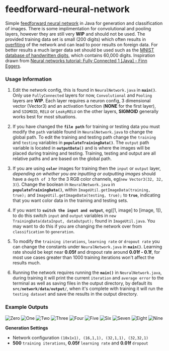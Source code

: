 # feedforward-neural-network

Simple [feedforward neural network](https://en.wikipedia.org/wiki/Feedforward_neural_network) in Java for generation and classification of images. There is some implimentation for convolutional and pooling layers, however they are still very **WIP** and should not be used. The provided training data set is small (200 digits) which often results in [overfiting](https://en.wikipedia.org/wiki/Overfitting) of the network and can lead to poor results on foreign data. For better results a much larger data set should be used such as the [MNIST database of handwritten digits](http://yann.lecun.com/exdb/mnist/), which contains 60,000 digits. Inspiration drawn from [Neural networks tutorial: Fully Connected 1 [Java] - Finn Eggers](https://www.youtube.com/playlist?list=PLgomWLYGNl1dL1Qsmgumhcg4HOcWZMd3k).

### Usage Information
1. Edit the network config, this is found in `NeuralNetwork.java` in **`main()`**. Only use `FullyConnected` layers for now, `Convolutional` and `Pooling` layers are **WIP**. Each layer requires a neuron config, 3 dimensional vector (Vector3) and an activation function (**NONE** for the first layer), and `SIGMOID`, `RELU` or `LeakyRELU` on the other layers, **SIGMOID** generally works best for most situations.

2. If you have changed the **`file path`** for training or testing data you must modify the `path` variable found in `NeuralNetwork.java` to change the global path. To edit the training and testing path change the `training` and `testing` variables in **`populateTrainingData()`**. The `output` path variable is located in **`outputData()`** and is where the images will be placed during training and testing. Training, testing and output are all relative paths and are based on the global path.

3. If you are using **`color`** images for training then the `input` or `output` layer, *depending on whether you are inputting or outputting images* should have a `depth of 3` for the 3 RGB color channels, eg(`new Vector3(32, 32, 3)`). Change the boolean in `NeuralNetwork.java` in **`populateTrainingData()`**, within `ImageUtil.getImageData(training, true);` and `ImageUtil.getImageData(testing, true);` to **`true`**, indicating that you want color data in the training and testing sets.

4. If you want to **`switch the input and output`**, eg([1, image] to [image, 1]), to do this switch `input` and `output` variables in `new TrainingData(dataInput, dataOutput);` found in `ImageUtil.java`. You may want to do this if you are changing the network over from `classification` to `generation`.

5. To modify the `training iterations`, `learning rate` or `dropout rate` you can change the constants under `NeuralNetwork.java` in **`main()`**. Learning rate should be kept near **0.05f** and dropout rate around **0.01f - 0.1f**, for most use cases greater than 1000 training iterations won't affect the results much. 

6. Running the network requires running the **`main()`** in `NeuralNetwork.java`, during training it will print the current `iteration` and `average error` to the terminal as well as saving files in the output directory, by default its **`src/network/data/output/`**, when it's complete with training it will run the `testing dataset` and save the results in the output directory.


### Example Outputs

![Zero](https://github.com/InternetAlien/feedforward-neural-network/blob/main/NeuralNetwork/src/network/data/output/output0.png)
![One](https://github.com/InternetAlien/feedforward-neural-network/blob/main/NeuralNetwork/src/network/data/output/output1.png)
![Two](https://github.com/InternetAlien/feedforward-neural-network/blob/main/NeuralNetwork/src/network/data/output/output2.png)
![Three](https://github.com/InternetAlien/feedforward-neural-network/blob/main/NeuralNetwork/src/network/data/output/output3.png)
![Four](https://github.com/InternetAlien/feedforward-neural-network/blob/main/NeuralNetwork/src/network/data/output/output4.png)
![Five](https://github.com/InternetAlien/feedforward-neural-network/blob/main/NeuralNetwork/src/network/data/output/output5.png)
![Six](https://github.com/InternetAlien/feedforward-neural-network/blob/main/NeuralNetwork/src/network/data/output/output6.png)
![Seven](https://github.com/InternetAlien/feedforward-neural-network/blob/main/NeuralNetwork/src/network/data/output/output7.png)
![Eight](https://github.com/InternetAlien/feedforward-neural-network/blob/main/NeuralNetwork/src/network/data/output/output8.png)
![Nine](https://github.com/InternetAlien/feedforward-neural-network/blob/main/NeuralNetwork/src/network/data/output/output9.png)

**Generation Settings**
- Network configuration `(10x1x1), (16,1,1), (32,1,1), (32,32,1)`
- **500** `training iterations`, **0.05f** `learning rate` and **0.01f** `dropout`
